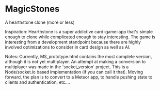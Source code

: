 # MagicStones
A hearthstone clone (more or less)

Inspiration:
Hearthstone is a super addictive card-game-app that's simple enough to clone while complicated enough to stay interesting.
The game is interesting from a development standpoint because there are highly involved optimizations to consider in card design as well as AI.

Notes:
Currently, MS_prototype.html contains the most complete version, although it is not yet multiplayer. An attempt at making a conversion to multiplayer was made in the 'socket_version' project. This is a Node/socket.io based implementation (if you can call it that).
Moving forward, the plan is to convert to a Meteor app, to handle pushing state to clients and authentication, etc....
